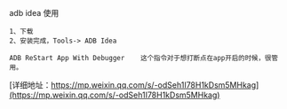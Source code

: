 
adb idea 使用
```
1、下载
2、安装完成，Tools-> ADB Idea

ADB ReStart App With Debugger	 这个指令对于想打断点在app开启的时候，很管用。
```
[详细地址：https://mp.weixin.qq.com/s/-odSeh1I78H1kDsm5MHkag](https://mp.weixin.qq.com/s/-odSeh1I78H1kDsm5MHkag)